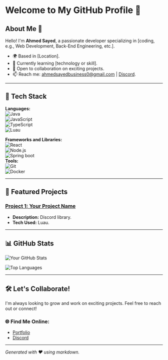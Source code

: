 # Welcome to My GitHub Profile 👋

## About Me 🌟

Hello! I'm **Ahmed Sayed**, a passionate developer specializing in [coding, e.g., Web Development, Back-End Engineering, etc.].

- 🌍 Based in [Location].
- 🌱 Currently learning [technology or skill].
- 💼 Open to collaboration on exciting projects.
- 📫 Reach me: [ahmedsayedbusiness0@gmail.com](mailto:ahmedsayedbusiness0@gmail.com) | [Discord](https://discordlookup.com/user/831591201114292305).

---

## 🔧 Tech Stack

**Languages:**  
![Java](https://img.shields.io/badge/java-%2523F7DF1E.svg?logo=java&logoColor=black)  
![JavaScript](https://img.shields.io/badge/JavaScript-%23F7DF1E.svg?logo=javascript&logoColor=black)  
![TypeScript](https://img.shields.io/badge/typescript-%2523F7DF1E.svg?logo=typescript&logoColor=black)  
![Luau](https://img.shields.io/badge/lua-%2523339933.svg?logo=lua&logoColor=white)  

**Frameworks and Libraries:**  
![React](https://img.shields.io/badge/React-%2361DAFB.svg?logo=react&logoColor=black)  
![Node.js](https://img.shields.io/badge/Node.js-%23339933.svg?logo=node.js&logoColor=white)  
![Spring boot](https://img.shields.io/badge/springboot-%2523339933.svg?logo=springboot&logoColor=white)  
**Tools:**  
![Git](https://img.shields.io/badge/Git-%23F05032.svg?logo=git&logoColor=white)  
![Docker](https://img.shields.io/badge/Docker-%230db7ed.svg?logo=docker&logoColor=white)  

---

## 🚀 Featured Projects

### [Project 1: Your Project Name](https://github.com/modynem/Webhook-Library)
- **Description:** Discord library.
- **Tech Used:** Luau.

---

## 📊 GitHub Stats

![Your GitHub Stats](https://github-readme-stats.vercel.app/api?username=modynem&show_icons=true&theme=radical)

![Top Languages](https://github-readme-stats.vercel.app/api/top-langs/?username=modynem&layout=compact&theme=radical)

---

## 🛠️ Let's Collaborate!

I'm always looking to grow and work on exciting projects. Feel free to reach out or connect!

### 🌐 Find Me Online:

- [Portfolio](https://ahmedsayedv2.vercel.app/)
- [Discord](https://discordlookup.com/user/831591201114292305)

---

*Generated with ❤️ using markdown.*
